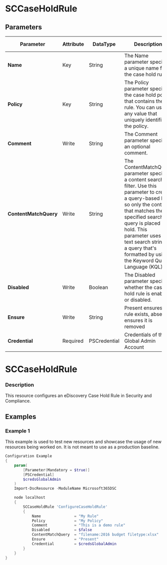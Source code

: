 ﻿# SCCaseHoldRule

## Parameters

| Parameter | Attribute | DataType | Description | Allowed Values |
| --- | --- | --- | --- | --- |
| **Name** | Key | String | The Name parameter specifies a unique name for the case hold rule. ||
| **Policy** | Key | String | The Policy parameter specifies the case hold policy that contains the rule. You can use any value that uniquely identifies the policy. ||
| **Comment** | Write | String | The Comment parameter specifies an optional comment. ||
| **ContentMatchQuery** | Write | String | The ContentMatchQuery parameter specifies a content search filter. Use this parameter to create a query-based hold so only the content that matches the specified search query is placed on hold. This parameter uses a text search string or a query that's formatted by using the Keyword Query Language (KQL). ||
| **Disabled** | Write | Boolean | The Disabled parameter specifies whether the case hold rule is enabled or disabled. ||
| **Ensure** | Write | String | Present ensures the rule exists, absent ensures it is removed |Present, Absent|
| **Credential** | Required | PSCredential | Credentials of the Global Admin Account ||

# SCCaseHoldRule

### Description

This resource configures an eDiscovery Case Hold Rule
in Security and Compliance.

## Examples

### Example 1

This example is used to test new resources and showcase the usage of new resources being worked on.
It is not meant to use as a production baseline.

```powershell
Configuration Example
{
    param(
        [Parameter(Mandatory = $true)]
        [PSCredential]
        $credsGlobalAdmin
    )
    Import-DscResource -ModuleName Microsoft365DSC

    node localhost
    {
        SCCaseHoldRule 'ConfigureCaseHoldRule'
        {
            Name               = "My Rule"
            Policy             = "My Policy"
            Comment            = "This is a demo rule"
            Disabled           = $false
            ContentMatchQuery  = "filename:2016 budget filetype:xlsx"
            Ensure             = "Present"
            Credential         = $credsGlobalAdmin
        }
    }
}
```

